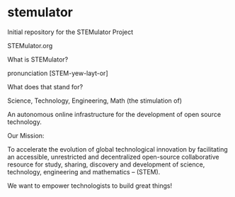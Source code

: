 stemulator
==========

Initial repository for the STEMulator Project

STEMulator.org

What is STEMulator?

pronunciation [STEM-yew-layt-or]

What does that stand for?

Science, Technology, Engineering, Math (the stimulation of)


An autonomous online infrastructure for the development of open source technology.

Our Mission:

To accelerate the evolution of global technological innovation by facilitating an
accessible, unrestricted and decentralized open-source collaborative resource for
study, sharing, discovery and development of science, technology, engineering and
mathematics – (STEM). 

We want to empower technologists to build great things!
